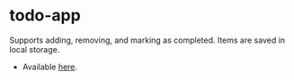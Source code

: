 # todo-app

Supports adding, removing, and marking as completed. Items are saved in local storage.

* Available [here](https://aleksandermisztal.github.io/js-apps/todo-app).